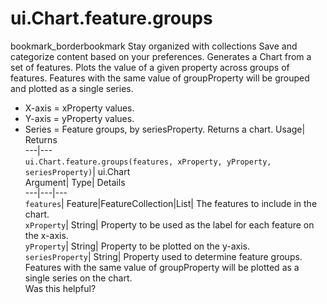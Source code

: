  
#  ui.Chart.feature.groups
bookmark_borderbookmark Stay organized with collections  Save and categorize content based on your preferences.
Generates a Chart from a set of features. Plots the value of a given property across groups of features. Features with the same value of groupProperty will be grouped and plotted as a single series. 
- X-axis = xProperty values.
- Y-axis = yProperty values.
- Series = Feature groups, by seriesProperty.
Returns a chart.
Usage| Returns  
---|---  
`ui.Chart.feature.groups(features, xProperty, yProperty, seriesProperty)`| ui.Chart  
Argument| Type| Details  
---|---|---  
`features`| Feature|FeatureCollection|List| The features to include in the chart.  
`xProperty`| String| Property to be used as the label for each feature on the x-axis.  
`yProperty`| String| Property to be plotted on the y-axis.  
`seriesProperty`| String| Property used to determine feature groups. Features with the same value of groupProperty will be plotted as a single series on the chart.  
Was this helpful?
